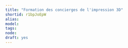 ```yaml
---
title: "Formation des concierges de l'impression 3D"
shortid: r1bpJoEpW
alias: 
model: 
tags: 
node: 
draft: yes
--- 
```

 